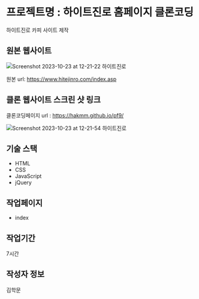 # 프로젝트명 : 하이트진로 홈페이지 클론코딩
하이트진로 카피 사이트 제작

## 원본 웹사이트
![Screenshot 2023-10-23 at 12-21-22 하이트진로](https://github.com/hakmm/pf9/assets/142555237/d60c8f16-50b3-4a89-a10a-d37859747fed)

원본 url: https://www.hitejinro.com/index.asp

## 클론 웹사이트 스크린 샷 링크
클론코딩페이지 url : https://hakmm.github.io/pf9/

![Screenshot 2023-10-23 at 12-21-54 하이트진로](https://github.com/hakmm/pf9/assets/142555237/16f04fbe-8ee1-49c9-85d8-06b657440ee9)

## 기술 스택
- HTML
- CSS
- JavaScript
- jQuery

## 작업페이지
- index

## 작업기간
7시간

## 작성자 정보
김학문

